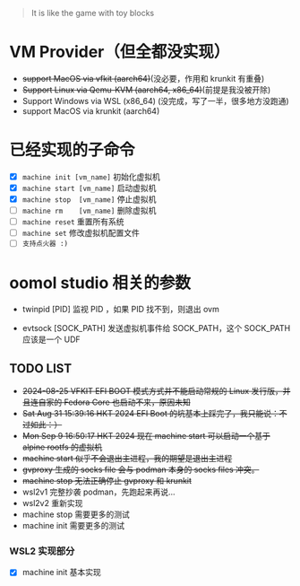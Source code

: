 > It is like the game with toy blocks

# VM Provider（但全都没实现）
- ~~support MacOS via vfkit (aarch64)~~(没必要，作用和 krunkit 有重叠)
- ~~Support Linux via Qemu-KVM (aarch64, x86_64)~~(前提是我没被开除)
- Support Windows via WSL (x86_64) (没完成，写了一半，很多地方没跑通)
- support MacOS via krunkit (aarch64)

# 已经实现的子命令
- [X] `machine init [vm_name]` 初始化虚拟机
- [X] `machine start [vm_name]` 启动虚拟机
- [X] `machine stop  [vm_name]` 停止虚拟机
- [ ] `machine rm    [vm_name]` 删除虚拟机
- [ ] `machine reset`  重置所有系统
- [ ] `machine set`    修改虚拟机配置文件
- [ ] `支持点火器 :)`

#  oomol studio 相关的参数
- twinpid [PID]
监视 PID ，如果 PID 找不到，则退出 ovm

- evtsock [SOCK_PATH]
发送虚拟机事件给 SOCK_PATH，这个 SOCK_PATH 应该是一个 UDF


## TODO LIST
 - ~~2024-08-25 VFKIT EFI BOOT 模式方式并不能启动常规的 Linux 发行版，并且连自家的 Fedora Core 也启动不来，原因未知~~
 - ~~Sat Aug 31 15:39:16 HKT 2024 EFI Boot 的坑基本上踩完了，我只能说：不过如此：）~~
 - ~~Mon Sep  9 16:50:17 HKT 2024 现在 machine start 可以启动一个基于 alpine rootfs 的虚拟机~~
 - ~~machine start 似乎不会退出主进程，我的期望是退出主进程~~
 - ~~gvproxy 生成的 socks file 会与 podman 本身的 socks files 冲突。~~
 - ~~machine stop 无法正确停止 gvproxy 和 krunkit~~
 - wsl2v1 完整抄袭 podman，先跑起来再说...
 - wsl2v2 重新实现
 - machine stop 需要更多的测试
 - machine init 需要更多的测试

### WSL2 实现部分
- [X] machine init 基本实现
